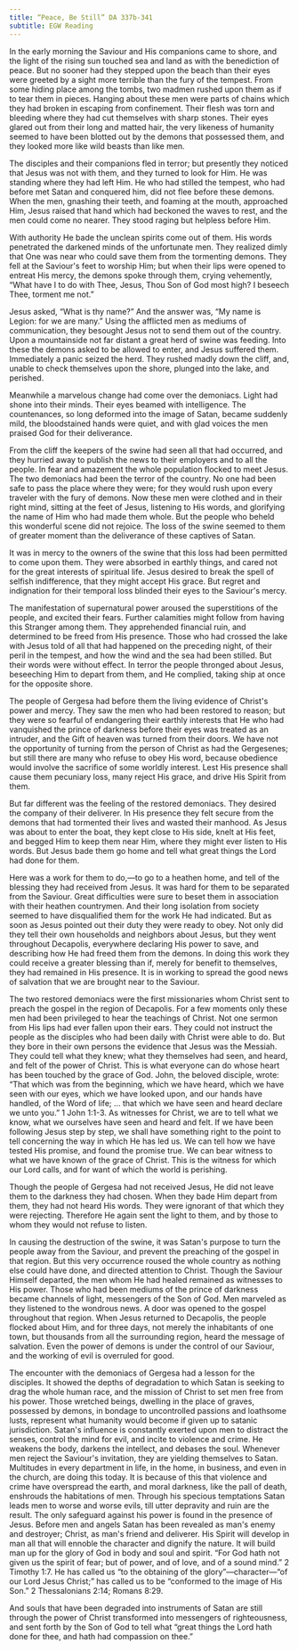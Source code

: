 ```yaml
---
title: “Peace, Be Still” DA 337b-341
subtitle: EGW Reading
---
```


In the early morning the Saviour and His companions came to shore, and the light of the rising sun touched sea and land as with the benediction of peace. But no sooner had they stepped upon the beach than their eyes were greeted by a sight more terrible than the fury of the tempest. From some hiding place among the tombs, two madmen rushed upon them as if to tear them in pieces. Hanging about these men were parts of chains which they had broken in escaping from confinement. Their flesh was torn and bleeding where they had cut themselves with sharp stones. Their eyes glared out from their long and matted hair, the very likeness of humanity seemed to have been blotted out by the demons that possessed them, and they looked more like wild beasts than like men.

The disciples and their companions fled in terror; but presently they noticed that Jesus was not with them, and they turned to look for Him. He was standing where they had left Him. He who had stilled the tempest, who had before met Satan and conquered him, did not flee before these demons. When the men, gnashing their teeth, and foaming at the mouth, approached Him, Jesus raised that hand which had beckoned the waves to rest, and the men could come no nearer. They stood raging but helpless before Him.

With authority He bade the unclean spirits come out of them. His words penetrated the darkened minds of the unfortunate men. They realized dimly that One was near who could save them from the tormenting demons. They fell at the Saviour's feet to worship Him; but when their lips were opened to entreat His mercy, the demons spoke through them, crying vehemently, “What have I to do with Thee, Jesus, Thou Son of God most high? I beseech Thee, torment me not.”

Jesus asked, “What is thy name?” And the answer was, “My name is Legion: for we are many.” Using the afflicted men as mediums of communication, they besought Jesus not to send them out of the country. Upon a mountainside not far distant a great herd of swine was feeding. Into these the demons asked to be allowed to enter, and Jesus suffered them. Immediately a panic seized the herd. They rushed madly down the cliff, and, unable to check themselves upon the shore, plunged into the lake, and perished.

Meanwhile a marvelous change had come over the demoniacs. Light had shone into their minds. Their eyes beamed with intelligence. The countenances, so long deformed into the image of Satan, became suddenly mild, the bloodstained hands were quiet, and with glad voices the men praised God for their deliverance.

From the cliff the keepers of the swine had seen all that had occurred, and they hurried away to publish the news to their employers and to all the people. In fear and amazement the whole population flocked to meet Jesus. The two demoniacs had been the terror of the country. No one had been safe to pass the place where they were; for they would rush upon every traveler with the fury of demons. Now these men were clothed and in their right mind, sitting at the feet of Jesus, listening to His words, and glorifying the name of Him who had made them whole. But the people who beheld this wonderful scene did not rejoice. The loss of the swine seemed to them of greater moment than the deliverance of these captives of Satan.

It was in mercy to the owners of the swine that this loss had been permitted to come upon them. They were absorbed in earthly things, and cared not for the great interests of spiritual life. Jesus desired to break the spell of selfish indifference, that they might accept His grace. But regret and indignation for their temporal loss blinded their eyes to the Saviour's mercy.

The manifestation of supernatural power aroused the superstitions of the people, and excited their fears. Further calamities might follow from having this Stranger among them. They apprehended financial ruin, and determined to be freed from His presence. Those who had crossed the lake with Jesus told of all that had happened on the preceding night, of their peril in the tempest, and how the wind and the sea had been stilled. But their words were without effect. In terror the people thronged about Jesus, beseeching Him to depart from them, and He complied, taking ship at once for the opposite shore.

The people of Gergesa had before them the living evidence of Christ's power and mercy. They saw the men who had been restored to reason; but they were so fearful of endangering their earthly interests that He who had vanquished the prince of darkness before their eyes was treated as an intruder, and the Gift of heaven was turned from their doors. We have not the opportunity of turning from the person of Christ as had the Gergesenes; but still there are many who refuse to obey His word, because obedience would involve the sacrifice of some worldly interest. Lest His presence shall cause them pecuniary loss, many reject His grace, and drive His Spirit from them.

But far different was the feeling of the restored demoniacs. They desired the company of their deliverer. In His presence they felt secure from the demons that had tormented their lives and wasted their manhood. As Jesus was about to enter the boat, they kept close to His side, knelt at His feet, and begged Him to keep them near Him, where they might ever listen to His words. But Jesus bade them go home and tell what great things the Lord had done for them.

Here was a work for them to do,—to go to a heathen home, and tell of the blessing they had received from Jesus. It was hard for them to be separated from the Saviour. Great difficulties were sure to beset them in association with their heathen countrymen. And their long isolation from society seemed to have disqualified them for the work He had indicated. But as soon as Jesus pointed out their duty they were ready to obey. Not only did they tell their own households and neighbors about Jesus, but they went throughout Decapolis, everywhere declaring His power to save, and describing how He had freed them from the demons. In doing this work they could receive a greater blessing than if, merely for benefit to themselves, they had remained in His presence. It is in working to spread the good news of salvation that we are brought near to the Saviour.

The two restored demoniacs were the first missionaries whom Christ sent to preach the gospel in the region of Decapolis. For a few moments only these men had been privileged to hear the teachings of Christ. Not one sermon from His lips had ever fallen upon their ears. They could not instruct the people as the disciples who had been daily with Christ were able to do. But they bore in their own persons the evidence that Jesus was the Messiah. They could tell what they knew; what they themselves had seen, and heard, and felt of the power of Christ. This is what everyone can do whose heart has been touched by the grace of God. John, the beloved disciple, wrote: “That which was from the beginning, which we have heard, which we have seen with our eyes, which we have looked upon, and our hands have handled, of the Word of life; ... that which we have seen and heard declare we unto you.” 1 John 1:1-3. As witnesses for Christ, we are to tell what we know, what we ourselves have seen and heard and felt. If we have been following Jesus step by step, we shall have something right to the point to tell concerning the way in which He has led us. We can tell how we have tested His promise, and found the promise true. We can bear witness to what we have known of the grace of Christ. This is the witness for which our Lord calls, and for want of which the world is perishing.

Though the people of Gergesa had not received Jesus, He did not leave them to the darkness they had chosen. When they bade Him depart from them, they had not heard His words. They were ignorant of that which they were rejecting. Therefore He again sent the light to them, and by those to whom they would not refuse to listen.

In causing the destruction of the swine, it was Satan's purpose to turn the people away from the Saviour, and prevent the preaching of the gospel in that region. But this very occurrence roused the whole country as nothing else could have done, and directed attention to Christ. Though the Saviour Himself departed, the men whom He had healed remained as witnesses to His power. Those who had been mediums of the prince of darkness became channels of light, messengers of the Son of God. Men marveled as they listened to the wondrous news. A door was opened to the gospel throughout that region. When Jesus returned to Decapolis, the people flocked about Him, and for three days, not merely the inhabitants of one town, but thousands from all the surrounding region, heard the message of salvation. Even the power of demons is under the control of our Saviour, and the working of evil is overruled for good.

The encounter with the demoniacs of Gergesa had a lesson for the disciples. It showed the depths of degradation to which Satan is seeking to drag the whole human race, and the mission of Christ to set men free from his power. Those wretched beings, dwelling in the place of graves, possessed by demons, in bondage to uncontrolled passions and loathsome lusts, represent what humanity would become if given up to satanic jurisdiction. Satan's influence is constantly exerted upon men to distract the senses, control the mind for evil, and incite to violence and crime. He weakens the body, darkens the intellect, and debases the soul. Whenever men reject the Saviour's invitation, they are yielding themselves to Satan. Multitudes in every department in life, in the home, in business, and even in the church, are doing this today. It is because of this that violence and crime have overspread the earth, and moral darkness, like the pall of death, enshrouds the habitations of men. Through his specious temptations Satan leads men to worse and worse evils, till utter depravity and ruin are the result. The only safeguard against his power is found in the presence of Jesus. Before men and angels Satan has been revealed as man's enemy and destroyer; Christ, as man's friend and deliverer. His Spirit will develop in man all that will ennoble the character and dignify the nature. It will build man up for the glory of God in body and soul and spirit. “For God hath not given us the spirit of fear; but of power, and of love, and of a sound mind.” 2 Timothy 1:7. He has called us “to the obtaining of the glory”—character—“of our Lord Jesus Christ;” has called us to be “conformed to the image of His Son.” 2 Thessalonians 2:14; Romans 8:29.

And souls that have been degraded into instruments of Satan are still through the power of Christ transformed into messengers of righteousness, and sent forth by the Son of God to tell what “great things the Lord hath done for thee, and hath had compassion on thee.”